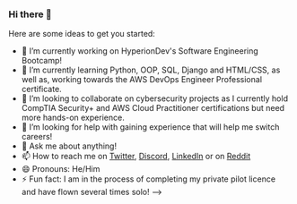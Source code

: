 ### Hi there 👋

Here are some ideas to get you started:

- 🔭 I’m currently working on HyperionDev's Software Engineering Bootcamp!
- 🌱 I’m currently learning Python, OOP, SQL, Django and HTML/CSS, as well as, working towards the AWS DevOps Engineer Professional certificate.
- 👯 I’m looking to collaborate on cybersecurity projects as I currently hold CompTIA Security+ and AWS Cloud Practitioner certifications but need more hands-on experience.
- 🤔 I’m looking for help with gaining experience that will help me switch careers!
- 💬 Ask me about anything!
- 📫 How to reach me on [Twitter](https://twitter.com/Varnasse), [Discord](https://discord.com/channels/@me), [LinkedIn](https://www.linkedin.com/in/danjnelson95/) or on [Reddit](https://www.reddit.com/user/varnass3) 
- 😄 Pronouns: He/Him
- ⚡ Fun fact: I am in the process of completing my private pilot licence and have flown several times solo!
-->
